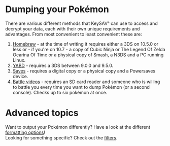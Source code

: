 # Dumping your Pokémon

There are various different methods that KeySAVᵉ can use to access and decrypt your data, each with their own unique requirements and advantages. From most convenient to least convenient these are:

  1. [Homebrew](/dumping/homebrew.md) - at the time of writing it requires either a 3DS on 10.5.0 or less or - if you're on 10.7 - a copy of Cubic Ninja or The Legend Of Zelda Ocarina Of Time or a physical copy of Smash, a N3DS and a PC running Linux.
  2. [YABD](/dumping/yabd.md) - requires a 3DS between 9.0.0 and 9.5.0.
  3. [Saves](/dumping/saves.md) - requires a digital copy  or a physical copy and a Powersaves device.
  4. [Battle videos](/dumping/battle-videos.md) - requires an SD card reader and someone who is willing to battle you every time you want to dump Pokémon (or a second console). Checks up to six pokémon at once.

# Advanced topics

Want to output your Pokémon differently? Have a look at the different [formatting options](/formatting)!  
Looking for something specific? Check out the [filters](/filters).

